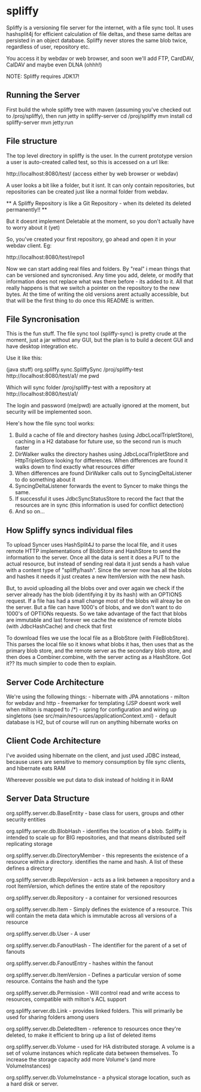 spliffy
=======

Spliffy is a versioning file server for the internet, with a file sync tool. It uses hashsplit4j for efficient calculation of file deltas, and these same deltas are persisted in an object database.
Spliffy never stores the same blob twice, regardless of user, repository etc.

You access it by webdav or web browser, and soon we'll add FTP, CardDAV, CalDAV and maybe even DLNA (ohhh!)

NOTE: Spliffy requires JDK17!

Running the Server
------------------
First build the whole spliffy tree with maven (assuming you've checked out to /proj/spliffy), then run jetty in spliffy-server
cd /proj/spliffy
mvn install
cd spliffy-server
mvn jetty:run


File structure
--------------

The top level directory in spliffy is the user. In the current prototype version a user is auto-created called test, so this is accessed on a url like:

http://localhost:8080/test/ (access either by web browser or webdav)

A user looks a bit like a folder, but it isnt. It can only contain repositories, but repositories can be created just like a normal folder from webdav. 

** A Spliffy Repository is like a Git Repository - when its deleted its deleted permanently!! **

But it doesnt implement Deletable at the moment, so you don't actually have to worry about it (yet)

So, you've created your first repository, go ahead and open it in your webdav client. Eg:

http://localhost:8080/test/repo1

Now we can start adding real files and folders. By "real" i mean things that can be versioned and syncronised. Any time you add, delete, or modify that information does not replace what
was there before - its added to it. All that really happens is that we switch a pointer on the repository to the new bytes. At the time of writing the old versions arent actually accessible, but
that will be the first thing to do once this README is written.

File Syncronisation
-------------------
This is the fun stuff. The file sync tool (spliffy-sync) is pretty crude at the moment, just a jar without any GUI, but the plan is to build a decent GUI and have desktop integration etc.

Use it like this:

(java stuff) org.spliffy.sync.SpliffySync /proj/spliffy-test http://localhost:8080/test/a1/ me pwd

Which will sync folder /proj/spliffy-test with a repository at http://localhost:8080/test/a1/

The login and password (me/pwd) are actually ignored at the moment, but security will be implemented soon.

Here's how the file sync tool works:
1. Build a cache of file and directory hashes (using JdbcLocalTripletStore), caching in a H2 database for future use, so the second run is much faster
2. DirWalker walks the directory hashes using JdbcLocalTripletStore and HttpTripletStore looking for differences. When differences are found it walks down to find exactly what resources differ
3. When differences are found DirWalker calls out to SyncingDeltaListener to do something about it
4. SyncingDeltaListener forwards the event to Syncer to make things the same. 
5. If successful it uses JdbcSyncStatusStore to record the fact that the resources are in sync (this information is used for conflict detection)
6. And so on...


How Spliffy syncs individual files
----------------------------------
To upload Syncer uses HashSplit4J to parse the local file, and it uses remote HTTP implementations of BlobStore and HashStore to send the information to the server. Once all the data is sent
it does a PUT to the actual resource, but instead of sending real data it just sends a hash value with a content type of "spliffy/hash". Since the server now has all the blobs and hashes it needs
it just creates a new ItemVersion with the new hash. 

But, to avoid uploading all the blobs over and over again we check if the server already has the blob (identifying it by its hash) with an OPTIONS request. If a file has had a small change most of
the blobs will alreay be on the server. But a file can have 1000's of blobs, and we don't want to do 1000's of OPTIONs requests. So we take advantage of the fact that blobs are immutable and last forever
we cache the existence of remote blobs (with JdbcHashCache) and check that first

To download files we use the local file as a BlobStore (with FileBlobStore). This parses the local file so it knows what blobs it has, then uses that as the primary blob store, and the remote server
as the secondary blob store, and then does a Combiner.combine, with the server acting as a HashStore. Got it?? Its much simpler to code then to explain.




Server Code Architecture
------------------------
We're using the following things:
    - hibernate with JPA annotations
    - milton for webdav and http
    - freemarker for templating (JSP doesnt work well when milton is mapped to /*)
    - spring for configuration and wiring up singletons (see src/main/resources/applicationContext.xml)
    - default database is H2, but of course will run on anything hibernate works on

    

Client Code Architecture
------------------------
I've avoided using hibernate on the client, and just used JDBC instead, because users are sensitive to memory consumption by file sync clients, and hibernate eats RAM

Whereever possible we put data to disk instead of holding it in RAM


Server Data Structure
---------------------

org.spliffy.server.db.BaseEntity - base class for users, groups and other security entities

org.spliffy.server.db.BlobHash - identifies the location of a blob. Spliffy is intended
to scale up for BIG repositories, and that means distributed self replicating storage

org.spliffy.server.db.DirectoryMember - this represents the existence of a resource within a directory. identifies the name and hash. A list of these defines a directory

org.spliffy.server.db.RepoVersion - acts as a link between a repository and a root ItemVersion, which defines the entire state of the repository

org.spliffy.server.db.Repository - a container for versioned resources

org.spliffy.server.db.Item - Simply defines the existence of a resource. This will contain the meta data which is immutable across all versions of a resource

org.spliffy.server.db.User - A user

org.spliffy.server.db.FanoutHash - The identifier for the parent of a set of fanouts

org.spliffy.server.db.FanoutEntry - hashes within the fanout

org.spliffy.server.db.ItemVersion - Defines a particular version of some resource. Contains the hash and the type

org.spliffy.server.db.Permission - Will control read and write access to resources, compatible with milton's ACL support

org.spliffy.server.db.Link - provides linked folders. This will primarily be used for sharing folders among users

org.spliffy.server.db.DeletedItem - reference to resources once they're deleted, to make it efficient to bring up a list of deleted items

org.spliffy.server.db.Volume - used for HA distributed storage. A volume is a set of volume instances which replicate data between themselves. To increase
the storage capacity add more Volume's (and more VolumeInstances)

org.spliffy.server.db.VolumeInstance - a physical storage location, such as a hard disk or server.

